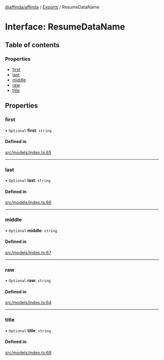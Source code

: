 [@affinda/affinda](../README.md) / [Exports](../modules.md) / ResumeDataName

# Interface: ResumeDataName

## Table of contents

### Properties

- [first](ResumeDataName.md#first)
- [last](ResumeDataName.md#last)
- [middle](ResumeDataName.md#middle)
- [raw](ResumeDataName.md#raw)
- [title](ResumeDataName.md#title)

## Properties

### first

• `Optional` **first**: `string`

#### Defined in

[src/models/index.ts:65](https://github.com/affinda/affinda-typescript/blob/30e5a05/src/models/index.ts#L65)

___

### last

• `Optional` **last**: `string`

#### Defined in

[src/models/index.ts:66](https://github.com/affinda/affinda-typescript/blob/30e5a05/src/models/index.ts#L66)

___

### middle

• `Optional` **middle**: `string`

#### Defined in

[src/models/index.ts:67](https://github.com/affinda/affinda-typescript/blob/30e5a05/src/models/index.ts#L67)

___

### raw

• `Optional` **raw**: `string`

#### Defined in

[src/models/index.ts:64](https://github.com/affinda/affinda-typescript/blob/30e5a05/src/models/index.ts#L64)

___

### title

• `Optional` **title**: `string`

#### Defined in

[src/models/index.ts:68](https://github.com/affinda/affinda-typescript/blob/30e5a05/src/models/index.ts#L68)
